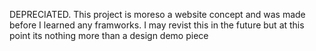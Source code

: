 DEPRECIATED. This project is moreso a website concept and was made before I learned any framworks. I may revist this in the future but at this point its nothing more than a design demo piece
